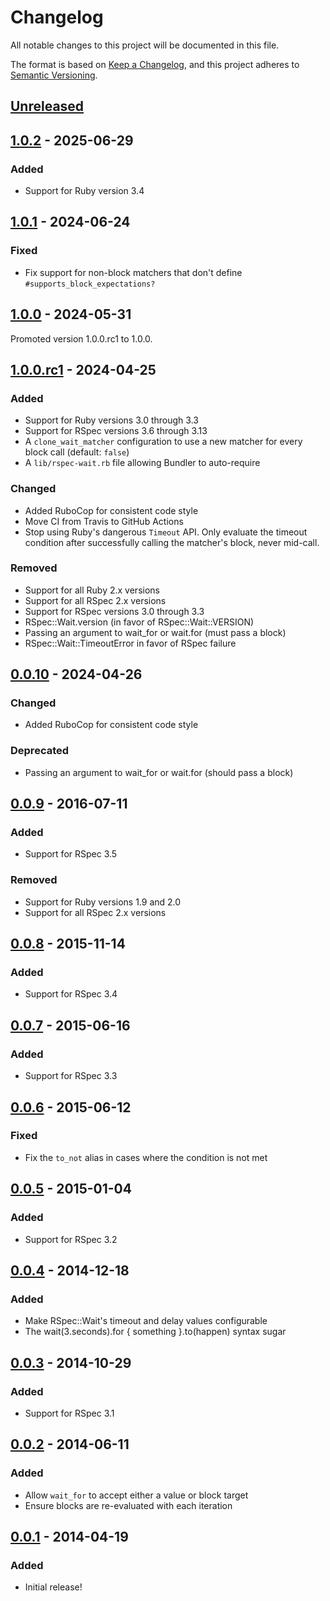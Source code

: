 # Changelog

All notable changes to this project will be documented in this file.

The format is based on [Keep a Changelog](https://keepachangelog.com/en/1.1.0/),
and this project adheres to [Semantic Versioning](https://semver.org/spec/v2.0.0.html).

## [Unreleased]

## [1.0.2] - 2025-06-29

### Added

- Support for Ruby version 3.4

## [1.0.1] - 2024-06-24

### Fixed

- Fix support for non-block matchers that don't define `#supports_block_expectations?`

## [1.0.0] - 2024-05-31

Promoted version 1.0.0.rc1 to 1.0.0.

## [1.0.0.rc1] - 2024-04-25

### Added

- Support for Ruby versions 3.0 through 3.3
- Support for RSpec versions 3.6 through 3.13
- A `clone_wait_matcher` configuration to use a new matcher for every block call (default: `false`)
- A `lib/rspec-wait.rb` file allowing Bundler to auto-require

### Changed

- Added RuboCop for consistent code style
- Move CI from Travis to GitHub Actions
- Stop using Ruby's dangerous `Timeout` API.
  Only evaluate the timeout condition after successfully calling the matcher's block, never mid-call.

### Removed

- Support for all Ruby 2.x versions
- Support for all RSpec 2.x versions
- Support for RSpec versions 3.0 through 3.3
- RSpec::Wait.version (in favor of RSpec::Wait::VERSION)
- Passing an argument to wait_for or wait.for (must pass a block)
- RSpec::Wait::TimeoutError in favor of RSpec failure

## [0.0.10] - 2024-04-26

### Changed

- Added RuboCop for consistent code style

### Deprecated

- Passing an argument to wait_for or wait.for (should pass a block)

## [0.0.9] - 2016-07-11

### Added

- Support for RSpec 3.5

### Removed

- Support for Ruby versions 1.9 and 2.0
- Support for all RSpec 2.x versions

## [0.0.8] - 2015-11-14

### Added

- Support for RSpec 3.4

## [0.0.7] - 2015-06-16

### Added

- Support for RSpec 3.3

## [0.0.6] - 2015-06-12

### Fixed

- Fix the `to_not` alias in cases where the condition is not met

## [0.0.5] - 2015-01-04

### Added

- Support for RSpec 3.2

## [0.0.4] - 2014-12-18

### Added

- Make RSpec::Wait's timeout and delay values configurable
- The wait(3.seconds).for { something }.to(happen) syntax sugar

## [0.0.3] - 2014-10-29

### Added

- Support for RSpec 3.1

## [0.0.2] - 2014-06-11

### Added

- Allow `wait_for` to accept either a value or block target
- Ensure blocks are re-evaluated with each iteration

## [0.0.1] - 2014-04-19

### Added

- Initial release!

[unreleased]: https://github.com/laserlemon/rspec-wait/compare/v1.0.2...HEAD
[1.0.2]: https://github.com/laserlemon/rspec-wait/compare/v1.0.1...v1.0.2
[1.0.1]: https://github.com/laserlemon/rspec-wait/compare/v1.0.0...v1.0.1
[1.0.0]: https://github.com/laserlemon/rspec-wait/compare/v1.0.0.rc1...v1.0.0
[1.0.0.rc1]: https://github.com/laserlemon/rspec-wait/compare/v0.0.9...v1.0.0.rc1
[0.0.10]: https://github.com/laserlemon/rspec-wait/compare/v0.0.9...v0.0.10
[0.0.9]: https://github.com/laserlemon/rspec-wait/compare/v0.0.8...v0.0.9
[0.0.8]: https://github.com/laserlemon/rspec-wait/compare/v0.0.7...v0.0.8
[0.0.7]: https://github.com/laserlemon/rspec-wait/compare/v0.0.6...v0.0.7
[0.0.6]: https://github.com/laserlemon/rspec-wait/compare/v0.0.5...v0.0.6
[0.0.5]: https://github.com/laserlemon/rspec-wait/compare/v0.0.4...v0.0.5
[0.0.4]: https://github.com/laserlemon/rspec-wait/compare/v0.0.3...v0.0.4
[0.0.3]: https://github.com/laserlemon/rspec-wait/compare/v0.0.2...v0.0.3
[0.0.2]: https://github.com/laserlemon/rspec-wait/compare/v0.0.1...v0.0.2
[0.0.1]: https://github.com/laserlemon/rspec-wait/commits/v0.0.1
